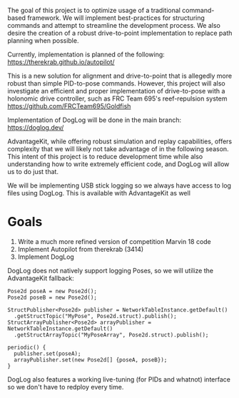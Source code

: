 The goal of this project is to optimize usage of a traditional command-based framework. We will implement best-practices for structuring commands and attempt to streamline the development process. We also desire the creation of a robust drive-to-point implementation to replace path planning when possible.

Currently, implementation is planned of the following:
https://therekrab.github.io/autopilot/

This is a new solution for alignment and drive-to-point that is allegedly more robust than simple PID-to-pose commands. However, this project will also investigate an efficient and proper implementation of drive-to-pose with a holonomic drive controller, such as FRC Team 695's reef-repulsion system https://github.com/FRCTeam695/Goldfish

Implementation of DogLog will be done in the main branch:
https://doglog.dev/

AdvantageKit, while offering robust simulation and replay capabilities, offers complexity that we will likely not take advantage of in the following season. This intent of this project is to reduce development time while also understanding how to write extremely efficient code, and DogLog will allow us to do just that. 

We will be implementing USB stick logging so we always have access to log files using DogLog. This is available with AdvantageKit as well

# Goals
1. Write a much more refined version of competition Marvin 18 code
2. Implement Autopilot from therekrab (3414)
3. Implement DogLog

DogLog does not natively support logging Poses, so we will utilize the AdvantageKit fallback:

```
Pose2d poseA = new Pose2d();
Pose2d poseB = new Pose2d();

StructPublisher<Pose2d> publisher = NetworkTableInstance.getDefault()
  .getStructTopic("MyPose", Pose2d.struct).publish();
StructArrayPublisher<Pose2d> arrayPublisher = NetworkTableInstance.getDefault()
  .getStructArrayTopic("MyPoseArray", Pose2d.struct).publish();

periodic() {
  publisher.set(poseA);
  arrayPublisher.set(new Pose2d[] {poseA, poseB});
}
```

DogLog also features a working live-tuning (for PIDs and whatnot) interface so we don't have to redploy every time.

